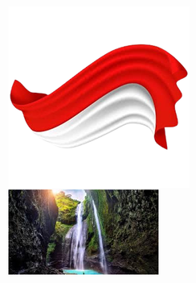 ![alt text](https://github.com/ukhtiaiffah22-spec/hi/blob/main/bendera.png?raw=true)
![alt text](https://github.com/ukhtiaiffah22-spec/hi/blob/main/download%20(1).jpg?raw=true)

